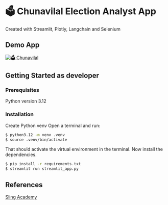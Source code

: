 # 🗳️ Chunavilal Election Analyst App

Created with Streamlit, Plotly, Langchain and Selenium

## Demo App
[![🗳️ Chunavilal](https://static.streamlit.io/badges/streamlit_badge_black_white.svg)](https://chunavilal-app.streamlit.app/)


## Getting Started as developer

### Prerequisites

Python version 3.12

### Installation
Create Python venv
Open a terminal and run:

```bash
$ python3.12 -m venv .venv
$ source .venv/bin/activate
```
That should activate the virtual environment in the terminal.
Now install the dependencies.
```bash
$ pip install -r requirements.txt
$ streamlit run streamlit_app.py
```

## References

[Sling Academy](https://www.slingacademy.com/article/pandas-dataframe-adding-a-percentage-column-based-on-other-columns/)

